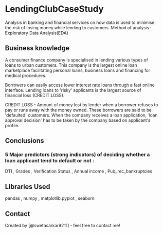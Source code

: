 # LendingClubCaseStudy

Analysis in banking and financial services on how data is used to minimise the risk of losing money while lending to customers. Method of analysis : Exploratory Data Analysis(EDA)

## Business knowledge

A consumer finance company is specialised in lending various types of loans to urban customers. This company is the largest online loan marketplace facilitating personal loans, business loans and financing for medical procedures.

Borrowers can easily access lower interest rate loans through a fast online interface. Lending loans to 'risky' applicants is the largest source of financial loss (CREDIT LOSS).

CREDIT LOSS - Amount of money lost by lender when a borrower refuses to pay or runs away with the money owned. These borrowers are said to be 'defaulted' customers.
When the company receives a loan application, 'loan approval decision' has to be taken by the company based on applicant's profile.

## Conclusions

### 5 Major predictors (strong indicators) of deciding whether a loan applicant tend to default or not :

DTI , Grades , Verification Status , Annual income , Pub_rec_bankruptcies

## Libraries Used

pandas , numpy , matplotlib.pyplot , seaborn

## Contact
Created by [@swetasarkar9211] - feel free to contact me!

